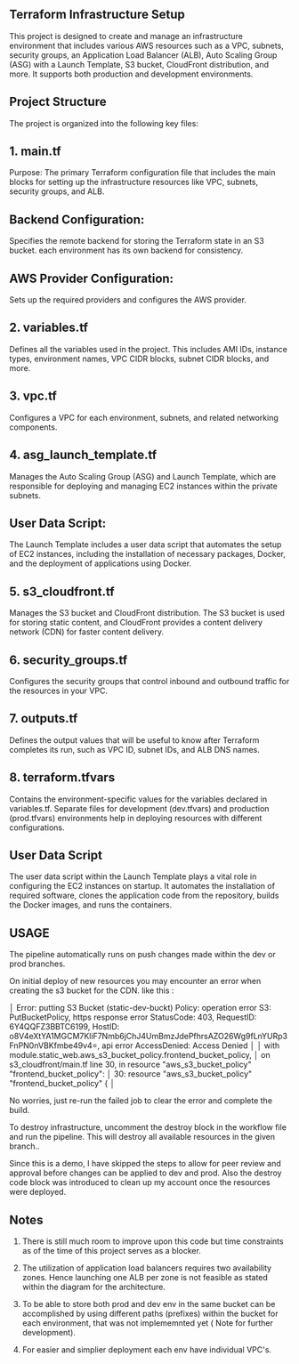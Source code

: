 ## Terraform Infrastructure Setup
This project is designed to create and manage an infrastructure environment that includes various AWS resources such as a VPC, subnets, security groups, an Application Load Balancer (ALB), Auto Scaling Group (ASG) with a Launch Template, S3 bucket, CloudFront distribution, and more. It supports both production and development environments.

## Project Structure
The project is organized into the following key files:

## 1. main.tf
Purpose: The primary Terraform configuration file that includes the main blocks for setting up the infrastructure resources like VPC, subnets, security groups, and ALB.
## Backend Configuration: 
Specifies the remote backend for storing the Terraform state in an S3 bucket. each environment has its own backend for consistency. 

## AWS Provider Configuration: 
Sets up the required providers and configures the AWS provider.

## 2. variables.tf
Defines all the variables used in the project. This includes AMI IDs, instance types, environment names, VPC CIDR blocks, subnet CIDR blocks, and more.

## 3. vpc.tf
Configures a VPC for each environment, subnets, and related networking components.

## 4. asg_launch_template.tf
Manages the Auto Scaling Group (ASG) and Launch Template, which are responsible for deploying and managing EC2 instances within the private subnets. 

## User Data Script: 
The Launch Template includes a user data script that automates the setup of EC2 instances, including the installation of necessary packages, Docker, and the deployment of applications using Docker.

## 5. s3_cloudfront.tf
Manages the S3 bucket and CloudFront distribution. The S3 bucket is used for storing static content, and CloudFront provides a content delivery network (CDN) for faster content delivery.

## 6. security_groups.tf
Configures the security groups that control inbound and outbound traffic for the resources in your VPC.

## 7. outputs.tf
Defines the output values that will be useful to know after Terraform completes its run, such as VPC ID, subnet IDs, and ALB DNS names.

## 8. terraform.tfvars
Contains the environment-specific values for the variables declared in variables.tf. Separate files for development (dev.tfvars) and production (prod.tfvars) environments help in deploying resources with different configurations.

## User Data Script
The user data script within the Launch Template plays a vital role in configuring the EC2 instances on startup. It automates the installation of required software, clones the application code from the repository, builds the Docker images, and runs the containers. 

## USAGE
The pipeline automatically runs on push changes made within the dev or prod branches. 

On initial deploy of new resources you may encounter an error when creating the s3 bucket for the CDN. like this :

│ Error: putting S3 Bucket (static-dev-buckt) Policy: operation error S3: PutBucketPolicy, https response error StatusCode: 403, RequestID: 6Y4QQFZ3BBTC6199, HostID: o8V4eXtYA1MGCM7KliF7Nmb6jChJ4UmBmzJdePfhrsAZO26Wg9fLnYURp3FnPN0nVBKfmbe49v4=, api error AccessDenied: Access Denied
│ 
│   with module.static_web.aws_s3_bucket_policy.frontend_bucket_policy,
│   on s3_cloudfront/main.tf line 30, in resource "aws_s3_bucket_policy" "frontend_bucket_policy":
│   30: resource "aws_s3_bucket_policy" "frontend_bucket_policy" {
│

No worries, just re-run the failed job to clear the error and complete the build. 

To destroy infrastructure, uncomment the destroy block in the workflow file and run the pipeline. This will destroy all available resources in the given branch.. 

 <!-- destroy-infrastructure:
    runs-on: ubuntu-latest
    needs: deploy-infrastructure
    steps:
      - name: Checkout code
        uses: actions/checkout@v3

      - name: Set up AWS credentials
        uses: aws-actions/configure-aws-credentials@v3
        with:
          aws-access-key-id: ${{ secrets.AWS_ACCESS_KEY_ID }}
          aws-secret-access-key: ${{ secrets.AWS_SECRET_ACCESS_KEY }}
          aws-region: us-east-1

      - name: Set up Terraform
        run: terraform init

      - name: Request manual approval to destroy
        if: github.event_name == 'pull_request'
        uses: hmarr/auto-approve-action@v3
        with:
          message: "Please approve the destruction of Terraform resources."
        env:
          GITHUB_TOKEN: ${{ secrets.GITHUB_TOKEN }}

      - name: Destroy Terraform
        if: github.ref_name == 'dev' || github.ref_name == 'prod'
        run: |
          terraform destroy -var-file="${{ github.ref_name }}.tfvars" -auto-approve -->

Since this is a demo, I have skipped the steps to allow for peer review and approval before changes can be applied to dev and prod. Also the destroy code block was introduced to clean up my account once the resources were deployed.   

## Notes 
1. There is still much room to improve upon this code but time constraints as of the time of this project serves as a blocker.

2. The utilization of application load balancers requires two availability zones. Hence launching one ALB per zone is not feasible as stated within the diagram for the architecture. 

3. To be able to store both prod and dev env in the same bucket  can be accomplished by using different paths (prefixes) within the bucket for each environment, that was not implememnted yet ( Note for further development).

4. For easier and simplier deployment each env have individual VPC's. 
